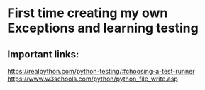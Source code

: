# First time creating my own Exceptions and learning testing

## Important links:

https://realpython.com/python-testing/#choosing-a-test-runner
https://www.w3schools.com/python/python_file_write.asp